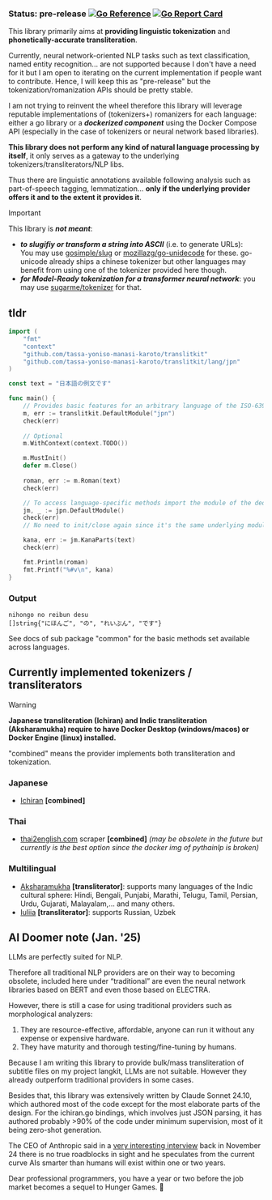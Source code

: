 ### Status: pre-release [![Go Reference](https://pkg.go.dev/badge/github.com/tassa-yoniso-manasi-karoto/translitkit.svg)](https://pkg.go.dev/github.com/tassa-yoniso-manasi-karoto/translitkit) [![Go Report Card](https://goreportcard.com/badge/github.com/tassa-yoniso-manasi-karoto/translitkit)](https://goreportcard.com/report/github.com/tassa-yoniso-manasi-karoto/translitkit)

This library primarily aims at **providing linguistic tokenization** and **phonetically-accurate transliteration**.

Currently, neural network-oriented NLP tasks such as text classification, named entity recognition... are not supported because I don't have a need for it but I am open to iterating on the current implementation if people want to contribute. Hence, I will keep this as "pre-release" but the tokenization/romanization APIs should be pretty stable. 

I am not trying to reinvent the wheel therefore this library will leverage reputable implementations of (tokenizers+) romanizers for each language: either a go library or a ***dockerized component*** using the Docker Compose API (especially in the case of tokenizers or neural network based libraries).

**This library does not perform any kind of natural language processing by itself**, it only serves as a gateway to the underlying tokenizers/transliterators/NLP libs.

Thus there are linguistic annotations available following analysis such as part-of-speech tagging, lemmatization... **only if the underlying provider offers it and to the extent it provides it**.

> [!IMPORTANT]
> This library is ***not meant***:
> 	- ***to slugifiy or transform a string into ASCII*** (i.e. to generate URLs):<br>You may use [gosimple/slug](https://github.com/gosimple/slug) or [mozillazg/go-unidecode](https://github.com/mozillazg/go-unidecode) for these. go-unicode already ships a chinese tokenizer but other languages may benefit from using one of the tokenizer provided here though.
> 	- ***for Model-Ready tokenization for a transformer neural network***: you may use [sugarme/tokenizer](https://github.com/sugarme/tokenizer) for that.

## tldr

```go
import (
	"fmt"
	"context"
	"github.com/tassa-yoniso-manasi-karoto/translitkit"
	"github.com/tassa-yoniso-manasi-karoto/translitkit/lang/jpn"
)

const text = "日本語の例文です"

func main() {
	// Provides basic features for an arbitrary language of the ISO-639 set
	m, err := translitkit.DefaultModule("jpn")
	check(err)
	
	// Optional
	m.WithContext(context.TODO())

	m.MustInit()
	defer m.Close()
	
	roman, err := m.Roman(text)
	check(err)

	// To access language-specific methods import the module of the dedicated pkg
	jm, _ := jpn.DefaultModule()
	check(err)
	// No need to init/close again since it's the same underlying module

	kana, err := jm.KanaParts(text)
	check(err)

	fmt.Println(roman)
	fmt.Printf("%#v\n", kana)
}
```
### Output

```
nihongo no reibun desu
[]string{"にほんご", "の", "れいぶん", "です"}
```
See docs of sub package "common" for the basic methods set available across languages.


## Currently implemented tokenizers / transliterators

> [!WARNING]
> **Japanese transliteration (Ichiran) and Indic transliteration (Aksharamukha) require to have Docker Desktop (windows/macos) or Docker Engine (linux) installed.**

"combined" means the provider implements both transliteration and tokenization.

### Japanese

- [Ichiran](https://github.com/tshatrov/ichiran) **[combined]**

### Thai

 - [thai2english.com](https://www.thai2english.com) scraper **[combined]** *(may be obsolete in the future but currently is the best option since the docker img of pythainlp is broken)*

### Multilingual

 - [Aksharamukha](https://github.com/virtualvinodh/aksharamukha) **[transliterator]**: supports many languages of the Indic cultural sphere: Hindi, Bengali, Punjabi, Marathi, Telugu, Tamil, Persian, Urdu, Gujarati, Malayalam,... and many others.
 - [Iuliia](https://github.com/mehanizm/iuliia-go) **[transliterator]**: supports Russian, Uzbek
 
## AI Doomer note (Jan. '25)
LLMs are perfectly suited for NLP.

Therefore all traditional NLP providers are on their way to becoming obsolete, included here under “traditional” are even the neural network libraries based on BERT and even those based on ELECTRA.

However, there is still a case for using traditional providers such as morphological analyzers:
1) They are resource-effective, affordable, anyone can run it without any expense or expensive hardware.
2) They have maturity and thorough testing/fine-tuning by humans.

Because I am writing this library to provide bulk/mass transliteration of subtitle files on my project langkit, LLMs are not suitable. However they already outperform traditional providers in some cases.


Besides that, this library was extensively written by Claude Sonnet 24.10, which authored most of the code except for the most elaborate parts of the design. For the ichiran.go bindings, which involves just JSON parsing, it has authored probably >90% of the code under minimum supervision, most of it being zero-shot generation.

The CEO of Anthropic said in a [very interesting interview](https://www.youtube.com/watch?v=ugvHCXCOmm4) back in November 24 there is no true roadblocks in sight and he speculates from the current curve AIs smarter than humans will exist within one or two years.

Dear professional programmers, you have a year or two before the job market becomes a sequel to Hunger Games. 🫡

